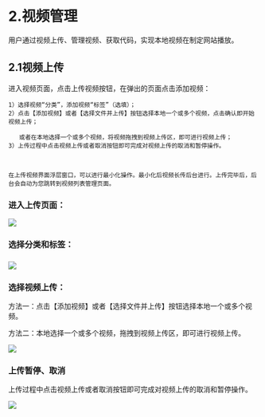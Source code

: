 # 2.视频管理

用户通过视频上传、管理视频、获取代码，实现本地视频在制定网站播放。

## 2.1视频上传

进入视频页面，点击上传视频按钮，在弹出的页面点击添加视频：

```
1）选择视频“分类”，添加视频“标签”（选填）；
2）点击【添加视频】或者【选择文件并上传】按钮选择本地一个或多个视频，点击确认即开始视频上传；

   或者在本地选择一个或多个视频，将视频拖拽到视频上传区，即可进行视频上传；
3）上传过程中点击视频上传或者取消按钮即可完成对视频上传的取消和暂停操作。



在上传视频界面浮层窗口，可以进行最小化操作。最小化后视频长传后台进行。上传完毕后，后台会自动为您跳转到视频列表管理页面。

```

### 进入上传页面：

![](https://doc.bokecc.com/uploadfiles/image/201708/5.png)

  


### 选择分类和标签：

### ![](https://doc.bokecc.com/uploadfiles/image/201708/6.png)

### 选择视频上传：

方法一：点击【添加视频】或者【选择文件并上传】按钮选择本地一个或多个视频。

方法二：本地选择一个或多个视频，拖拽到视频上传区，即可进行视频上传。

![](https://doc.bokecc.com/uploadfiles/image/201708/7.png)

### 上传暂停、取消

上传过程中点击视频上传或者取消按钮即可完成对视频上传的取消和暂停操作。

![](https://doc.bokecc.com/uploadfiles/image/201708/8.png)

  


